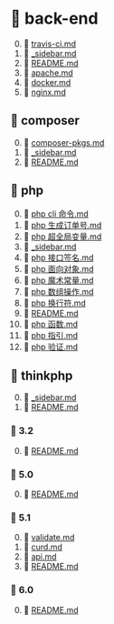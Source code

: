 # 📂 __back\-end__

0. 📄 [travis\-ci.md](back-end/travis-ci.md)
1. 📄 [\_sidebar.md](back-end/_sidebar.md)
2. 📄 [README.md](back-end/README.md)
3. 📄 [apache.md](back-end/apache.md)
4. 📄 [docker.md](back-end/docker.md)
5. 📄 [nginx.md](back-end/nginx.md)

## 📂 __composer__

0. 📄 [composer\-pkgs.md](back-end/composer/composer-pkgs.md)
1. 📄 [\_sidebar.md](back-end/composer/_sidebar.md)
2. 📄 [README.md](back-end/composer/README.md)

## 📂 __php__

0. 📄 [php cli 命令.md](back-end/php/php%20cli%20%E5%91%BD%E4%BB%A4.md)
1. 📄 [php 生成订单号.md](back-end/php/php%20%E7%94%9F%E6%88%90%E8%AE%A2%E5%8D%95%E5%8F%B7.md)
2. 📄 [php 超全局变量.md](back-end/php/php%20%E8%B6%85%E5%85%A8%E5%B1%80%E5%8F%98%E9%87%8F.md)
3. 📄 [\_sidebar.md](back-end/php/_sidebar.md)
4. 📄 [php 接口签名.md](back-end/php/php%20%E6%8E%A5%E5%8F%A3%E7%AD%BE%E5%90%8D.md)
5. 📄 [php 面向对象.md](back-end/php/php%20%E9%9D%A2%E5%90%91%E5%AF%B9%E8%B1%A1.md)
6. 📄 [php 魔术常量.md](back-end/php/php%20%E9%AD%94%E6%9C%AF%E5%B8%B8%E9%87%8F.md)
7. 📄 [php 数组操作.md](back-end/php/php%20%E6%95%B0%E7%BB%84%E6%93%8D%E4%BD%9C.md)
8. 📄 [php 换行符.md](back-end/php/php%20%E6%8D%A2%E8%A1%8C%E7%AC%A6.md)
9. 📄 [README.md](back-end/php/README.md)
10. 📄 [php 函数.md](back-end/php/php%20%E5%87%BD%E6%95%B0.md)
11. 📄 [php 指引.md](back-end/php/php%20%E6%8C%87%E5%BC%95.md)
12. 📄 [php 验证.md](back-end/php/php%20%E9%AA%8C%E8%AF%81.md)

## 📂 __thinkphp__

0. 📄 [\_sidebar.md](back-end/thinkphp/_sidebar.md)
1. 📄 [README.md](back-end/thinkphp/README.md)

### 📂 __3.2__

0. 📄 [README.md](back-end/thinkphp/3.2/README.md)

### 📂 __5.0__

0. 📄 [README.md](back-end/thinkphp/5.0/README.md)

### 📂 __5.1__

0. 📄 [validate.md](back-end/thinkphp/5.1/validate.md)
1. 📄 [curd.md](back-end/thinkphp/5.1/curd.md)
2. 📄 [api.md](back-end/thinkphp/5.1/api.md)
3. 📄 [README.md](back-end/thinkphp/5.1/README.md)

### 📂 __6.0__

0. 📄 [README.md](back-end/thinkphp/6.0/README.md)

